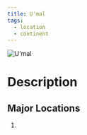```yaml
---
title: U'mal
tags:
  - location
  - continent
---
```

<img src="../../images/umal.webp" alt="U'mal" usemap="#umal">  
  
<map name="umal">
</map>

# Description

## Major Locations
1. 